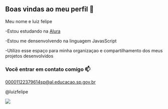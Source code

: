 ## Boas vindas ao meu perfil 💙

Meu nome e luiz felipe

-Estou estudando na [Alura](https://www.alura.com.br)

-Estou me densenvolvendo na linguagem JavasScript

-Utilizo esse espaço para minha organizaçao e compartilhamento dos meus projetos desenvolvidos

### Você entrar em contato comigo 📫

00001122379614sp@al.educacao.sp.gov.br

@luizfelipe

![](https://media.tenor.com/fPDeODwjr9wAAAAi/goku-okay.gif)
